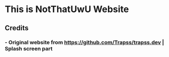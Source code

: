 # This is NotThatUwU Website
## Credits
### - Original website from https://github.com/Trapss/trapss.dev | Splash screen part